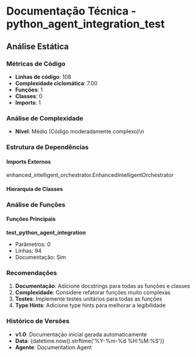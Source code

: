# Documentação Técnica - python_agent_integration_test

## Análise Estática

### Métricas de Código
- **Linhas de código**: 108
- **Complexidade ciclomática**: 7.00
- **Funções**: 1
- **Classes**: 0
- **Imports**: 1

### Análise de Complexidade
- **Nível**: Médio (Código moderadamente complexo)\n
### Estrutura de Dependências

#### Imports Externos
enhanced_intelligent_orchestrator.EnhancedIntelligentOrchestrator

#### Hierarquia de Classes

### Análise de Funções

#### Funções Principais
**test_python_agent_integration**
- Parâmetros: 0
- Linhas: 94
- Documentação: Sim

### Recomendações

1. **Documentação**: Adicione docstrings para todas as funções e classes
2. **Complexidade**: Considere refatorar funções muito complexas
3. **Testes**: Implemente testes unitários para todas as funções
4. **Type Hints**: Adicione type hints para melhorar a legibilidade

### Histórico de Versões

- **v1.0**: Documentação inicial gerada automaticamente
- **Data**: {datetime.now().strftime('%Y-%m-%d %H:%M:%S')}
- **Agente**: Documentation Agent

